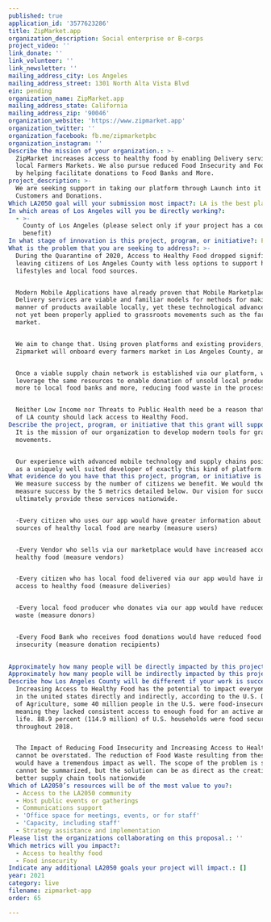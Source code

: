 ```yaml
---
published: true
application_id: '3577623286'
title: ZipMarket.app
organization_description: Social enterprise or B-corps
project_video: ''
link_donate: ''
link_volunteer: ''
link_newsletter: ''
mailing_address_city: Los Angeles
mailing_address_street: 1301 North Alta Vista Blvd
ein: pending
organization_name: ZipMarket.app
mailing_address_state: California
mailing_address_zip: '90046'
organization_website: 'https://www.zipmarket.app'
organization_twitter: ''
organization_facebook: fb.me/zipmarketpbc
organization_instagram: ''
Describe the mission of your organization.: >-
  ZipMarket increases access to healthy food by enabling Delivery services for
  local Farmers Markets. We also pursue reduced Food Insecurity and Food Waste
  by helping facilitate donations to Food Banks and More.
project_description: >-
  We are seeking support in taking our platform through Launch into it's initial
  Customers and Donations.
Which LA2050 goal will your submission most impact?: LA is the best place to LIVE
In which areas of Los Angeles will you be directly working?:
  - >-
    County of Los Angeles (please select only if your project has a countywide
    benefit)
In what stage of innovation is this project, program, or initiative?: Pilot project or new program (testing or implementing a new idea)
What is the problem that you are seeking to address?: >-
  During the Quarantine of 2020, Access to Healthy Food dropped significantly,
  leaving citizens of Los Angeles County with less options to support healthy
  lifestyles and local food sources.


  Modern Mobile Applications have already proven that Mobile Marketplaces and
  Delivery services are viable and familiar models for methods for making all
  manner of products available locally, yet these technological advances have
  not yet been properly applied to grassroots movements such as the farmers
  market.


  We aim to change that. Using proven platforms and existing providers,
  Zipmarket will onboard every farmers market in Los Angeles County, and beyond.


  Once a viable supply chain network is established via our platform, we will
  leverage the same resources to enable donation of unsold local produce and
  more to local food banks and more, reducing food waste in the process.


  Neither Low Income nor Threats to Public Health need be a reason that citizens
  of LA county should lack access to Healthy Food.
Describe the project, program, or initiative that this grant will support to address the problem identified.: >-
  It is the mission of our organization to develop modern tools for grassroots
  movements.


  Our experience with advanced mobile technology and supply chains positions us
  as a uniquely well suited developer of exactly this kind of platform.
What evidence do you have that this project, program, or initiative is or will be successful, and how will you define and measure success?: >-
  We measure success by the number of citizens we benefit. We would therefore
  measure success by the 5 metrics detailed below. Our vision for success is to
  ultimately provide these services nationwide.


  -Every citizen who uses our app would have greater information about what
  sources of healthy local food are nearby (measure users)


  -Every Vendor who sells via our marketplace would have increased access to
  healthy food (measure vendors)


  -Every citizen who has local food delivered via our app would have increased
  access to healthy food (measure deliveries)


  -Every local food producer who donates via our app would have reduced food
  waste (measure donors)


  -Every Food Bank who receives food donations would have reduced food
  insecurity (measure donation recipients)

   
Approximately how many people will be directly impacted by this project, program, or initiative?: '130'
Approximately how many people will be indirectly impacted by this project, program, or initiative?: '130000'
Describe how Los Angeles County will be different if your work is successful.: >-
  Increasing Access to Healthy Food has the potential to impact everyone living
  in the united states directly and indirectly, according to the U.S. Department
  of Agriculture, some 40 million people in the U.S. were food-insecure in 2017,
  meaning they lacked consistent access to enough food for an active and healthy
  life. 88.9 percent (114.9 million) of U.S. households were food secure
  throughout 2018.


  The Impact of Reducing Food Insecurity and Increasing Access to Healthy Food
  cannot be overstated. The reduction of Food Waste resulting from these efforts
  would have a tremendous impact as well. The scope of the problem is so vast it
  cannot be summarized, but the solution can be as direct as the creation of
  better supply chain tools nationwide
Which of LA2050’s resources will be of the most value to you?:
  - Access to the LA2050 community
  - Host public events or gatherings
  - Communications support
  - 'Office space for meetings, events, or for staff'
  - 'Capacity, including staff'
  - Strategy assistance and implementation
Please list the organizations collaborating on this proposal.: ''
Which metrics will you impact?:
  - Access to healthy food
  - Food insecurity
Indicate any additional LA2050 goals your project will impact.: []
year: 2021
category: live
filename: zipmarket-app
order: 65

---
```

